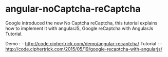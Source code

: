 # angular-noCaptcha-reCaptcha
Google introduced the new No Captcha reCaptcha, this tutorial explains how to implement it with angularJS, Google reCaptcha with AngularJs Tutorial.

Demo : - http://code.ciphertrick.com/demo/angular-recaptcha/
Tutorial : - http://code.ciphertrick.com/2015/05/19/google-recaptcha-with-angularjs/
